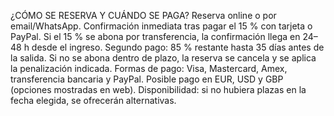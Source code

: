¿CÓMO SE RESERVA Y CUÁNDO SE PAGA?
Reserva online o por email/WhatsApp. Confirmación inmediata tras pagar el 15 % con tarjeta o PayPal. Si el 15 % se abona por transferencia, la confirmación llega en 24–48 h desde el ingreso.
Segundo pago: 85 % restante hasta 35 días antes de la salida. Si no se abona dentro de plazo, la reserva se cancela y se aplica la penalización indicada.
Formas de pago: Visa, Mastercard, Amex, transferencia bancaria y PayPal. Posible pago en EUR, USD y GBP (opciones mostradas en web).
Disponibilidad: si no hubiera plazas en la fecha elegida, se ofrecerán alternativas.
